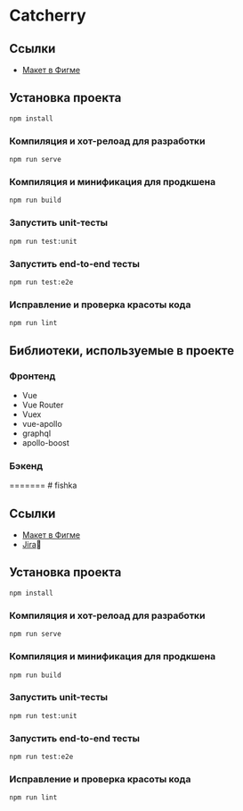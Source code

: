 # Catcherry

## Ссылки

- [Макет в Фигме](https://www.figma.com/file/xNlbSw5qeABBaTI40tbzvN/%D0%A4%D0%B8%D1%88%D0%BA%D0%B0?node-id=0%3A1)

## Установка проекта

```
npm install
```

### Компиляция и хот-релоад для разработки

```
npm run serve
```

### Компиляция и минификация для продкшена

```
npm run build
```

### Запустить unit-тесты

```
npm run test:unit
```

### Запустить end-to-end тесты

```
npm run test:e2e
```

### Исправление и проверка красоты кода

```
npm run lint
```

## Библиотеки, используемые в проекте

### Фронтенд

- Vue
- Vue Router
- Vuex
- vue-apollo
- graphql
- apollo-boost


### Бэкенд
=======
﻿﻿# fishka

## Ссылки

- [Макет в Фигме](https://www.figma.com/file/xNlbSw5qeABBaTI40tbzvN/%D0%A4%D0%B8%D1%88%D0%BA%D0%B0?node-id=0%3A1)
- [Jira](https://fishka.atlassian.net/)
## Установка проекта

```
npm install
```

### Компиляция и хот-релоад для разработки

```
npm run serve
```

### Компиляция и минификация для продкшена

```
npm run build
```

### Запустить unit-тесты

```
npm run test:unit
```

### Запустить end-to-end тесты

```
npm run test:e2e
```

### Исправление и проверка красоты кода

```
npm run lint
```
